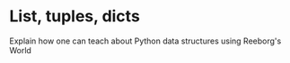 # List, tuples, dicts

Explain how one can teach about Python data structures using Reeborg's World

